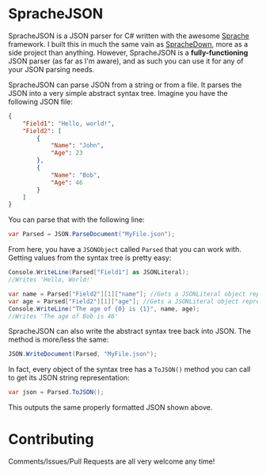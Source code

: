 SpracheJSON
===========

SpracheJSON is a JSON parser for C# written with the awesome [Sprache](https://github.com/sprache/Sprache) framework. I built this in much the same vain as [SpracheDown](https://github.com/IanWold/SpracheDown), more as a side project than anything. However, SpracheJSON is a **fully-functioning** JSON parser (as far as I'm aware), and as such you can use it for any of your JSON parsing needs.

SpracheJSON can parse JSON from a string or from a file. It parses the JSON into a very simple abstract syntax tree. Imagine you have the following JSON file:

```json
{
	"Field1": "Hello, world!",
	"Field2": [
		{
			"Name": "John",
			"Age": 23
		},
		{
			"Name": "Bob",
			"Age": 46
		}
	]
}
```

You can parse that with the following line:

```c#
var Parsed = JSON.ParseDocument("MyFile.json");
```

From here, you have a `JSONObject` called `Parsed` that you can work with. Getting values from the syntax tree is pretty easy:

```c#
Console.WriteLine(Parsed["Field1"] as JSONLiteral);
//Writes 'Hello, World!'

var name = Parsed["Field2"][1]["name"]; //Gets a JSONLiteral object representing the name
var age = Parsed["Field2"][1]["age"]; //Gets a JSONLiteral object representing the age
Console.WriteLine("The age of {0} is {1}", name, age);
//Writes 'The age of Bob is 46'
```

SpracheJSON can also write the abstract syntax tree back into JSON. The method is more/less the same:

```c#
JSON.WriteDocument(Parsed, "MyFile.json");
```

In fact, every object of the syntax tree has a `ToJSON()` method you can call to get its JSON string representation:

```c#
var json = Parsed.ToJSON();
```

This outputs the same properly formatted JSON shown above.

Contributing
============

Comments/Issues/Pull Requests are all very welcome any time!
